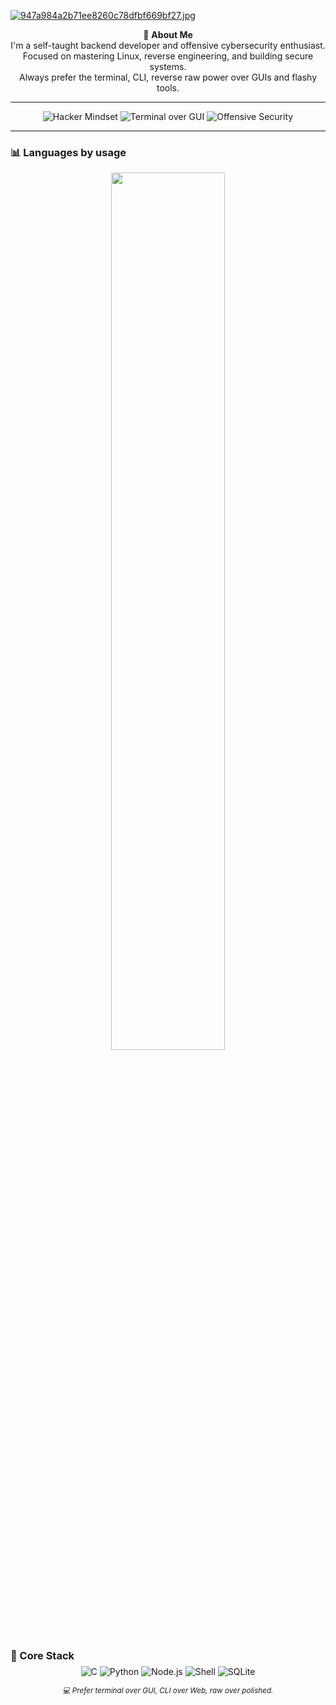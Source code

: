 [![947a984a2b71ee8260c78dfbf669bf27.jpg](https://i.postimg.cc/hPg7sGV4/947a984a2b71ee8260c78dfbf669bf27.jpg)](https://postimg.cc/DmjZynCR)
<p align="center">
  🧩 <strong>About Me</strong><br>
  I'm a self-taught backend developer and offensive cybersecurity enthusiast.<br>
  Focused on mastering Linux, reverse engineering, and building secure systems.<br>
  Always prefer the terminal, CLI, reverse raw power over GUIs and flashy tools.
</p>

---

<p align="center">
  <img src="https://img.shields.io/badge/Hacker_Mindset-black?style=for-the-badge&logo=hackthebox&logoColor=00ff88" alt="Hacker Mindset" />
  <img src="https://img.shields.io/badge/Terminal-Over_GUI-black?style=for-the-badge&logo=gnu-bash&logoColor=00ff88" alt="Terminal over GUI" />
  <img src="https://img.shields.io/badge/Offensive_Security-black?style=for-the-badge&logo=tryhackme&logoColor=00ff88" alt="Offensive Security" />
</p>

---

### 📊 Languages by usage
<p align="center">
  <img src="https://github-readme-stats.vercel.app/api/top-langs/?username=voidh7&layout=compact&hide_border=true&langs_count=8&bg_color=000000&title_color=00ff88&text_color=ffffff&border_color=000000" width="60%"/>
</p>

### 🧠 Core Stack

<p align="center" style="margin-top: -10px;">
  <img alt="C" src="https://img.shields.io/badge/C-1e1e1e?style=for-the-badge&logo=c&logoColor=white" />
  <img alt="Python" src="https://img.shields.io/badge/Python-1e1e1e?style=for-the-badge&logo=python&logoColor=yellow" />
  <img alt="Node.js" src="https://img.shields.io/badge/Node.js-1e1e1e?style=for-the-badge&logo=node.js&logoColor=00ff88" />
  <img alt="Shell" src="https://img.shields.io/badge/Shell-1e1e1e?style=for-the-badge&logo=gnu-bash&logoColor=00ff88" />
  <img alt="SQLite" src="https://img.shields.io/badge/SQLite-1e1e1e?style=for-the-badge&logo=sqlite&logoColor=white" />
</p>


<p align="center">
  <sub><i>💻 Prefer terminal over GUI, CLI over Web, raw over polished.</i></sub>
</p>

